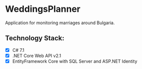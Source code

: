 # WeddingsPlanner
Application for monitoring marriages around Bulgaria.

## Technology Stack:
- [x] C# 7.1
- [x] .NET Core Web API v2.1
- [x] EntityFramework Core with SQL Server and ASP.NET Identity
